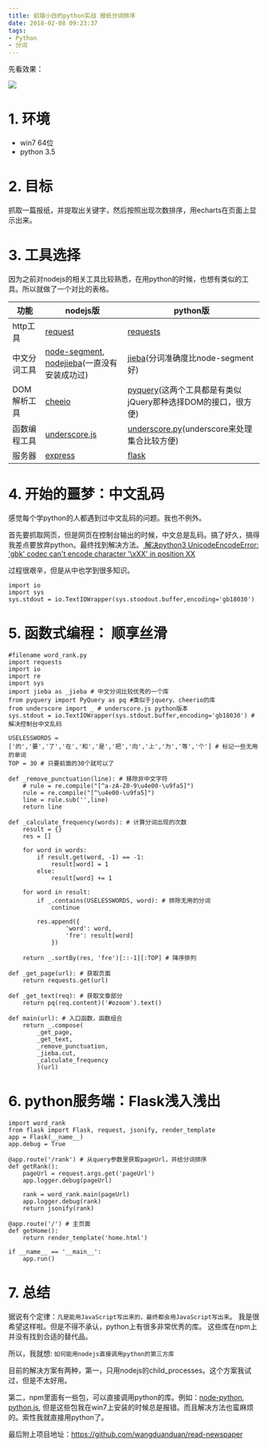 ```yaml
---
title: 前端小白的python实战 报纸分词排序
date: 2018-02-08 09:23:37
tags:
- Python
- 分词
---
```


先看效果：

![](https://wdd.js.org/img/images/20180208092429_56loaY_Screenshot.jpeg)
# 1. 环境
- win7 64位
- python 3.5

# 2. 目标
抓取一篇报纸，并提取出关键字，然后按照出现次数排序，用echarts在页面上显示出来。

# 3. 工具选择
因为之前对nodejs的相关工具比较熟悉，在用python的时候，也想有类似的工具。所以就做了一个对比的表格。

功能 | nodejs版 | python版
--- | --- | ---
http工具 | [request](https://github.com/request/request) | [requests](https://github.com/requests/requests)
中文分词工具 | [node-segment](https://github.com/leizongmin/node-segment), [nodejieba](https://github.com/yanyiwu/nodejieba)(一直没有安装成功过) | [jieba](https://github.com/fxsjy/jieba)(分词准确度比node-segment好)
DOM解析工具 | [cheeio](https://github.com/cheeriojs/cheerio) | [pyquery](https://github.com/gawel/pyquery)(这两个工具都是有类似jQuery那种选择DOM的接口，很方便)
函数编程工具 | [underscore.js](https://github.com/jashkenas/underscore) | [underscore.py](https://github.com/serkanyersen/underscore.py)(underscore来处理集合比较方便)
服务器 | [express](https://github.com/expressjs/express) | [flask](https://github.com/pallets/flask)

# 4. 开始的噩梦：中文乱码
感觉每个学python的人都遇到过中文乱码的问题。我也不例外。

首先要抓取网页，但是网页在控制台输出的时候，中文总是乱码。搞了好久，搞得我差点要放弃python。最终找到解决方法。[ 解决python3 UnicodeEncodeError: 'gbk' codec can't encode character '\xXX' in position XX](http://blog.csdn.net/jim7424994/article/details/22675759)

过程很艰辛，但是从中也学到很多知识。

```
import io
import sys
sys.stdout = io.TextIOWrapper(sys.stoodout.buffer,encoding='gb18030')
```

# 5. 函数式编程： 顺享丝滑
```
#filename word_rank.py
import requests
import io
import re
import sys
import jieba as _jieba # 中文分词比较优秀的一个库
from pyquery import PyQuery as pq #类似于jquery、cheerio的库
from underscore import _ # underscore.js python版本
sys.stdout = io.TextIOWrapper(sys.stdout.buffer,encoding='gb18030') # 解决控制台中文乱码

USELESSWORDS = ['的','要','了','在','和','是','把','向','上','为','等','个'] # 标记一些无用的单词
TOP = 30 # 只要前面的30个就可以了

def _remove_punctuation(line): # 移除非中文字符
    # rule = re.compile("[^a-zA-Z0-9\u4e00-\u9fa5]")
    rule = re.compile("[^\u4e00-\u9fa5]")
    line = rule.sub('',line)
    return line

def _calculate_frequency(words): # 计算分词出现的次数
    result = {}
    res = []

    for word in words:
        if result.get(word, -1) == -1:
            result[word] = 1
        else:
            result[word] += 1

    for word in result:
        if _.contains(USELESSWORDS, word): # 排除无用的分词
            continue

        res.append({
                'word': word,
                'fre': result[word]
            })

    return _.sortBy(res, 'fre')[::-1][:TOP] # 降序排列

def _get_page(url): # 获取页面
    return requests.get(url)

def _get_text(req): # 获取文章部分
    return pq(req.content)('#ozoom').text()

def main(url): # 入口函数，函数组合
    return _.compose(
        _get_page,
        _get_text,
        _remove_punctuation,
        _jieba.cut,
        _calculate_frequency
        )(url)

```

# 6. python服务端：Flask浅入浅出
```
import word_rank
from flask import Flask, request, jsonify, render_template
app = Flask(__name__)
app.debug = True

@app.route('/rank') # 从query参数里获取pageUrl，并给分词排序
def getRank():
    pageUrl = request.args.get('pageUrl')
    app.logger.debug(pageUrl)

    rank = word_rank.main(pageUrl)
    app.logger.debug(rank)
    return jsonify(rank)

@app.route('/') # 主页面
def getHome():
    return render_template('home.html')

if __name__ == '__main__':
    app.run()
```

# 7. 总结
据说有个定律：`凡是能用JavaScript写出来的，最终都会用JavaScript写出来`。 我是很希望这样啦。但是不得不承认，python上有很多非常优秀的库。
这些库在npm上并没有找到合适的替代品。

所以，我就想: `如何能用nodejs直接调用python的第三方库`

目前的解决方案有两种，第一，只用nodejs的child_processes。这个方案我试过，但是不太好用。

第二，npm里面有一些包，可以直接调用python的库。例如：[node-python](https://github.com/chrisdickinson/node-python), [python.js](https://github.com/monkeycz/python.js), 但是这些包我在win7上安装的时候总是报错。而且解决方法也蛮麻烦的。索性我就直接用python了。

最后附上项目地址：https://github.com/wangduanduan/read-newspaper


  [1]: /img/bVRLCc
